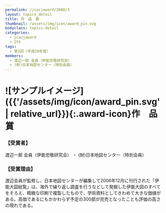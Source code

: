 ```yaml
---
permalink: /jcacjaward/2008/3
layout: topics_detail
title: 作　品　賞
thumbnail: /assets/img/icon/award_pin.svg
bodyclass: topics-detail
categories:
  - jcacjaward
  - 2th
tags:
  - 第2回（平成20年度）
members:
  - 渡辺一郎 会員（伊能忠敬研究会）
  - (財)日本地図センター（特別会員）
---
```


# ![サンプルイメージ]({{'/assets/img/icon/award_pin.svg' | relative_url}}){:.award-icon}作　品　賞

### 【受賞者】

渡辺一郎 会員（伊能忠敬研究会） ・ (財)日本地図センター（特別会員）

### 【受賞理由】

渡辺会員が監修し、日本地図センターが編集して2006年12月に刊行された「伊能大図総覧」は、海外で繰り返し調査を行うなどして発掘した伊能大図のすべてをそろえ、精緻な印刷で複製したもので、学術資料としてきわめて大きな価値がある。高価であるにもかかわらず予定の300部が完売となったことも評価の高さの現れである。
